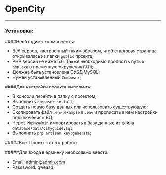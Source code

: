 # OpenCity
***
### Установка:  
####Необходимые компоненты:
* Веб сервер, настроенный таким образом, чтоб стартовая страница открывалась из папки `public` проекта; 
* PHP версии не ниже 5.6. Также необходимо прописать путь к `php.exe` в пременную окружения `PATH`;
* Должна быть установлена СУБД MySQL;
* Нужен установленный `Composer`;

####Для настройки проекта выполнить:
* В консоли перейти в папку с проектом;
* Выполнить `composer install`;  
* Создать новую базу данных или использовать существующую;
* Скопировать файл `.env.example` в `.env` и прописать в нем настройки подключения к БД;
* Через `PhpMyadmin` импортировать в базу данные из файла `database/data/cityguide.sql`;
* Выполнить `php artisan key:generate`;

#####Все. Проект готов к работе.  

#####Для входа в админку необходимо ввести:
* Email: admin@admin.com
* Passsword: qweasd
